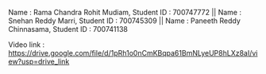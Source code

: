 Name : Rama Chandra Rohit Mudiam, Student ID : 700747772 || Name : Snehan Reddy Marri, Student ID : 700745309 || Name : Paneeth Reddy Chinnasama, Student ID : 700741138 

Video link : https://drive.google.com/file/d/1pRh1o0nCmKBqpa61BmNLyeUP8hLXz8aI/view?usp=drive_link

